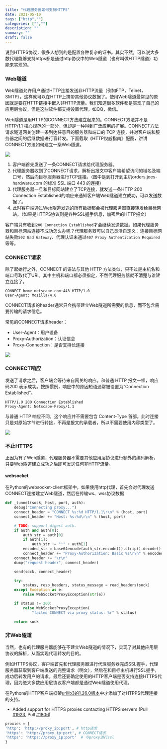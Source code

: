 ```yaml
---
title: "代理服务器如何支持HTTPS"
date: 2021-05-10
tags: ["http",""]
categories: ["",""]
description: ""
summary: ""
draft: false
---
```


说到HTTPS协议，很多人想到的是配置各种复杂的证书。其实不然，可以说大多数代理能够支持https都是通过http协议中的Web隧道（也有叫做HTTP隧道）功能来实现的。

### Web隧道

Web隧道允许用户通过HTTP连接发送非HTTP流量（例如FTP，Telnet，SMTP），这样就可以在HTTP上携带其他协议数据了。使用Web隧道最常见的原因就是要在HTTP链接中嵌入非HTTP流量。我们知道很多软件都是实现了自己的应用层协议，但是这些软件都支持设置代理，如QQ，微信。

Web隧道是用HTTP的CONNECT方法建立起来的。CONNECT方法并不是HTTP/1.1 核心规范的一部分，但却是一种得到广泛应用的扩展。CONNECT方法请求隧道网关创建一条到达任意目的服务器和端口的 TCP 连接，并对客户端和服务器之间的后继数据进行盲转发。下面截取《HTTP权威指南》配图，讲讲CONNECT方法如何建立一条Web隧道。

![](https://img.aladdinding.cn/http_connect.png)

1. 客户端首先发送了一条CONNECT请求给代理服务器。
2. 代理服务器收到了CONNECT请求，解析出报文中客户端希望访问的域名及端口号，然后向目标服务器进行TCP连接。（图中是到打开到主机orders.joes-hardware.com 的标准 SSL 端口 443 的连接）
3. 代理服务器一旦和目标网站建立了TCP连接，就发送一条HTTP 200 Connection Established的响应来通知客户端Web隧道建立成功，可以发送数据了。
4. 此时客户端通过Web隧道发送的所有数据都会被代理服务器直接转发给目标网站。（如果是HTTPS协议则是各种SSL握手信息，加密后的HTTP报文）

客户端只有收到`200 Connection Established`才会继续发送数据。如果代理服务器和目标网站连接不成功怎么办呢？代理服务器可以自己灵活自定义：连接目标网站失败`502 Bad Gateway`、代理认证未通过`407 Proxy Authentication Required`等等。

### CONNECT请求

除了起始行之外，CONNECT 的语法与其他 HTTP 方法类似，只不过是主机名和端口号取代了URI。其中主机和端口都必须指定，不然代理服务器就不清楚与谁建立连接了。

```
CONNECT home.netscape.com:443 HTTP/1.0 
User-Agent: Mozilla/4.0
```

CONNECT请求的header通常只会携带建立Web隧道所需要的信息，而不包含需要传输的请求信息。

常见的CONNECT请求header：

- User-Agent：用户设备
- Proxy-Authorization：认证信息
- Proxy-Connection：是否支持长连接

![](https://img.aladdinding.cn/wk_connect.png)

### CONNECT响应

发送了请求之后，客户端会等待来自网关的响应。和普通 HTTP 报文一样，响应码200 表示成功。按照惯例，响应中的原因短语通常被设置为“Connection Established”。

```
HTTP/1.0 200 Connection Established 
Proxy-Agent: Netscape-Proxy/1.1
```

与普通 HTTP 响应不同，这个响应并不需要包含 Content-Type 首部。此时连接只是对原始字节进行转接，不再是报文的承载者，所以不需要使用内容类型了。

![](https://img.aladdinding.cn/wk_connect_res.png)

### 不止HTTPS

正因为有了Web隧道，代理服务器不需要其他应用层协议进行额外的编码解析，只要Web隧道建立成功之后即可发送任何非HTTP流量。

#### websocket

在Python的websocket-client框架中，如果使用http代理，首先会对代理发送CONNECT连接建立Web隧道，然后在传输ws、wss协议数据

```python
def _tunnel(sock, host, port, auth):
    debug("Connecting proxy...")
    connect_header = "CONNECT %s:%d HTTP/1.1\r\n" % (host, port)
    connect_header += "Host: %s:%d\r\n" % (host, port)

    # TODO: support digest auth.
    if auth and auth[0]:
        auth_str = auth[0]
        if auth[1]:
            auth_str += ":" + auth[1]
        encoded_str = base64encode(auth_str.encode()).strip().decode().replace('\n', '')
        connect_header += "Proxy-Authorization: Basic %s\r\n" % encoded_str
    connect_header += "\r\n"
    dump("request header", connect_header)

    send(sock, connect_header)

    try:
        status, resp_headers, status_message = read_headers(sock)
    except Exception as e:
        raise WebSocketProxyException(str(e))

    if status != 200:
        raise WebSocketProxyException(
            "failed CONNECT via proxy status: %r" % status)

    return sock
```

### 非Web隧道

当然，也有的代理服务器能够在不建立Web隧道的情况下，实现了对其他应用层协议的解析，从而实现代理转发的目的。

例如HTTPS协议，客户端首先和代理服务器进行代理服务器完成SSL握手，代理服务器获取到客户端发送的完整请求（明文），然后在和目标主机进行SSL握手，成功后转发用户的请求。最后还要确定使用的HTTP客户端是否支持连接HTTPS代理，因为绝大多数应用层协议客户端都是通过Web隧道使用代理。

在Python的HTTP客户端框架[urllib3的1.26.0版本](https://github.com/urllib3/urllib3/releases/tag/1.26.0)中才添加了对HTPPS代理连接的支持。

- Added support for HTTPS proxies contacting HTTPS servers (Pull [#1923](https://github.com/urllib3/urllib3/pull/1923), Pull [#1806](https://github.com/urllib3/urllib3/pull/1806))

```python
proxies = {
'http': 'http://proxy_ip:port', # http请求
'https': 'http://proxy_ip:port', # CONNECT请求
'https': 'https://proxy_ip:port'  # 与proxy进行ssl
}
```

